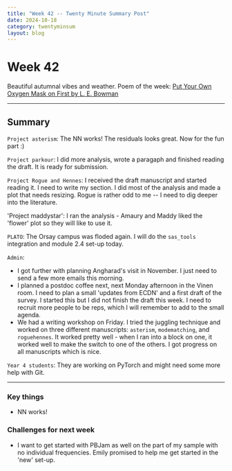 ```yaml
---
title: "Week 42 -- Twenty Minute Summary Post"
date: 2024-10-18
category: twentyminsum
layout: blog
---
```

# Week 42
Beautiful autumnal vibes and weather.
Poem of the week: <a href="https://www.instagram.com/p/DBEa9M7uShQ/?utm_source=ig_web_copy_link&igsh=MzRlODBiNWFlZA==">Put Your Own Oxygen Mask on First by L. E. Bowman</a>

---
## Summary
`Project asterism`: The NN works! The residuals looks great. Now for the fun part :)

`Project parkour`: I did more analysis, wrote a paragaph and finished reading the draft. It is ready for submission.

`Project Rogue and Hennes`: I received the draft manuscript and started reading it. I need to write my section. I did most of the analysis and made a plot that needs resizing. Rogue is rather odd to me -- I need to dig deeper into the literature.

'Project maddystar': I ran the analysis - Amaury and Maddy liked the 'flower' plot so they will like to use it.

`PLATO`: The Orsay campus was floded again.  I will do the `sas_tools` integration and module 2.4 set-up today.

`Admin`:
- I got further with planning Angharad's visit in November. I just need to send a few more emails this morning.
- I planned a postdoc coffee next, next Monday afternoon in the Vinen room. I need to plan a small 'updates from ECDN' and a first draft of the survey. I started this but I did not finish the draft this week. I need to recruit more people to be reps, which I will remember to add to the small agenda.
- We had a writing workshop on Friday. I tried the juggling technique and worked on three different manuscripts: `asterism`, `modematching`, and `roguehennes`. It worked pretty well - when I ran into a block on one, it worked well to make the switch to one of the others. I got progress on all manuscripts which is nice.

`Year 4 students`: They are working on PyTorch and might need some more help with Git.

---

### Key things
- NN works!

### Challenges for next week
- I want to get started with PBJam as well on the part of my sample with no individual frequencies. Emily promised to help me get started in the 'new' set-up.
